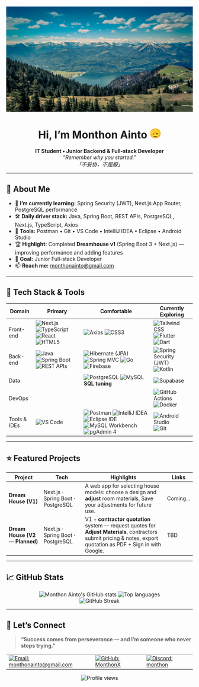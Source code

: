 <p align="center">
  <img src="./assets/headerImg.jpg" alt="header image"/> 
  <!-- credit image photo:Paul Pastourmatzis -->
  <!-- https://images.unsplash.com/photo-1463725876303-ff840e2aa8d5?q=80&w=1932&auto=format&fit=crop&ixlib=rb-4.1.0&ixid=M3wxMjA3fDB8MHxwaG90by1wYWdlfHx8fGVufDB8fHx8fA%3D%3D -->
</p>  

<h1 align="center">Hi, I’m Monthon Ainto <img height="30" src="./assets/512.gif" /></h1>

<p align="center">
  <strong>IT Student • Junior Backend & Full-stack Developer</strong><br/>
  <em>“Remember why you started.”</em><br/>
  <em>「不妥协，不屈服」</em>
</p>
 
---

## 🚀 About Me
- 🌱 **I’m currently learning:** Spring Security (JWT), Next.js App Router, PostgreSQL performance 
- 🛠 **Daily driver stack:** Java, Spring Boot, REST APIs, PostgreSQL, Next.js, TypeScript, Axios
- 🔧 **Tools:** Postman • Git • VS Code • IntelliJ IDEA • Eclipse • Android Studio 
- 🏆 **Highlight:** Completed **Dreamhouse v1** (Spring Boot 3 + Next.js) — improving performance and adding features
- 🎯 **Goal:** Junior Full-stack Developer
- 📫 **Reach me:** [monthonainto@gmail.com](mailto:monthonainto@gmail.com)

---

## 🧰 Tech Stack & Tools
<div align="center">

| Domain | Primary | Comfortable | Currently Exploring |
|--------|---------|-------------|---------------------|
| Front-end | ![Next.js](https://img.shields.io/badge/Next.js-000?logo=nextdotjs) ![TypeScript](https://img.shields.io/badge/TypeScript-3178C6?logo=typescript&logoColor=white) ![React](https://img.shields.io/badge/React-20232A?logo=react&logoColor=61DAFB) ![HTML5](https://img.shields.io/badge/HTML5-E34F26?logo=html5&logoColor=white) | ![Axios](https://img.shields.io/badge/Axios-5A29E4?logo=axios&logoColor=white) ![CSS3](https://img.shields.io/badge/CSS3-1572B6?logo=css3&logoColor=white) | ![Tailwind CSS](https://img.shields.io/badge/Tailwind-06B6D4?logo=tailwindcss&logoColor=white) ![Flutter](https://img.shields.io/badge/Flutter-02569B?logo=flutter&logoColor=white) ![Dart](https://img.shields.io/badge/Dart-0175C2?logo=dart&logoColor=white) |
| Back-end | ![Java](https://img.shields.io/badge/Java-007396?logo=java&logoColor=white) ![Spring Boot](https://img.shields.io/badge/Spring%20Boot-6DB33F?logo=springboot&logoColor=white) ![REST APIs](https://img.shields.io/badge/REST%20APIs-000000) | ![Hibernate (JPA)](https://img.shields.io/badge/Hibernate-59666C?logo=hibernate&logoColor=white) ![Spring MVC](https://img.shields.io/badge/Spring%20MVC-6DB33F?logo=spring&logoColor=white) ![Go](https://img.shields.io/badge/Go-00ADD8?logo=go&logoColor=white) ![Firebase](https://img.shields.io/badge/Firebase-FFCA28?logo=firebase&logoColor=000) | ![Spring Security (JWT)](https://img.shields.io/badge/Spring%20Security-6DB33F?logo=springsecurity&logoColor=white) ![Kotlin](https://img.shields.io/badge/Kotlin-7F52FF?logo=kotlin&logoColor=white) |
| Data |  | ![PostgreSQL](https://img.shields.io/badge/PostgreSQL-4169E1?logo=postgresql&logoColor=white) ![MySQL](https://img.shields.io/badge/MySQL-4479A1?logo=mysql&logoColor=white) **SQL tuning** | ![Supabase](https://img.shields.io/badge/Supabase-3ECF8E?logo=supabase&logoColor=white) |
| DevOps |  |  | ![GitHub Actions](https://img.shields.io/badge/GitHub%20Actions-2088FF?logo=githubactions&logoColor=white) ![Docker](https://img.shields.io/badge/Docker-2496ED?logo=docker&logoColor=white) |
| Tools & IDEs | ![VS Code](https://img.shields.io/badge/VS%20Code-007ACC?logo=visualstudiocode&logoColor=white) | ![Postman](https://img.shields.io/badge/Postman-FF6C37?logo=postman&logoColor=white) ![IntelliJ IDEA](https://img.shields.io/badge/IntelliJ%20IDEA-000000?logo=intellijidea&logoColor=white) ![Eclipse IDE](https://img.shields.io/badge/Eclipse%20IDE-2C2255?logo=eclipseide&logoColor=white) ![MySQL Workbench](https://img.shields.io/badge/MySQL%20Workbench-4479A1?logo=mysql&logoColor=white) ![pgAdmin 4](https://img.shields.io/badge/pgAdmin%204-316192?logo=postgresql&logoColor=white) | ![Android Studio](https://img.shields.io/badge/Android%20Studio-3DDC84?logo=androidstudio&logoColor=white) ![Git](https://img.shields.io/badge/Git-F05032?logo=git&logoColor=white) |

</div>

---

## ⭐ Featured Projects
| Project | Tech | Highlights | Links |
|---------|------|-----------|-------|
| **Dream House (V1)** | Next.js · Spring Boot · PostgreSQL | A web app for selecting house models: choose a design and **adjust** room materials, Save your adjustments for future use. | Coming... |
| **Dream House (V2 — Planned)** | Next.js · Spring Boot · PostgreSQL | V1 + **contractor quotation** system — request quotes for **Adjust Materials**, contractors submit pricing & notes, export quotation as PDF + Sign in with Google. | TBD |

---

## 📈 GitHub Stats 
<div align="center"> 
  <img height="165" src="https://github-readme-stats.vercel.app/api?username=MonthonX&show_icons=true&rank_icon=github&include_all_commits=true&count_private=true&theme=transparent&hide_border=true&custom_title=Monthon%20Ainto%27s%20GitHub%20Stats" alt="Monthon Ainto's GitHub stats" /> 
  <img height="165" src="https://github-readme-stats.vercel.app/api/top-langs/?username=MonthonX&layout=compact&langs_count=8&theme=transparent&hide_border=true" alt="Top languages" /> 
  <br/> 
  <img height="165" src="https://streak-stats.demolab.com/?user=MonthonX&theme=transparent&hide_border=true&cache_seconds=21600&v=2025-10-30" alt="GitHub Streak" />

</div>

---

## 🤝 Let’s Connect
> **“Success comes from perseverance — and I’m someone who never stops trying.”**

<table align="center">
  <tr>
    <td>
      <a href="mailto:monthonainto@gmail.com">
        <img alt="Email: monthonainto@gmail.com"  src="https://img.shields.io/badge/Email-monthonainto%40gmail.com-D14836?logo=gmail&logoColor=white&style=for-the-badge">
      </a>
    </td>
    <td>
      <a href="https://github.com/MonthonX">
        <img alt="GitHub: MonthonX" src="https://img.shields.io/badge/GitHub-MonthonX-181717?logo=github&logoColor=white&style=for-the-badge">
      </a>
    </td>
    <td>
       <a href="#">
          <img alt="Discord: monthon" src="https://img.shields.io/badge/Discord-monthon-5865F2?logo=discord&logoColor=white&style=for-the-badge">
       </a>
    </td>
  </tr>
</table>

<p align="center">
  <img src="https://komarev.com/ghpvc/?username=MonthonX&label=Profile%20views&color=0e75b6&style=flat-square" alt="Profile views"/>
</p>



